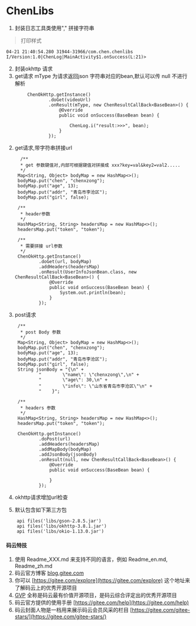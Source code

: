 # ChenLibs

1. 封装日志工具类使用"," 拼接字符串

> 打印样式
```
04-21 21:40:54.280 31944-31966/com.chen.chenlibs I/Version:1.0|ChenLog|MainActivity$1.onSuccess(L:21)>
```


2. 封装okhttp 请求 
1. get请求
mType 为请求返回json 字符串对应的bean,默认可以传 null 不进行解析

```
        ChenOkHttp.getInstance()
                .doGet(videoUrl)
                .onResult(mType, new ChenResultCallBack<BaseBean>() {
                    @Override
                    public void onSuccess(BaseBean bean) {

                        ChenLog.i("result:>>>", bean);
                    }
                });
```


2. get请求,带字符串拼接url

         /**
         * get 参数键值对,内部可根据键值对拼接成 xxx?key=val&key2=val2.....
         */
        Map<String, Object> bodyMap = new HashMap<>();
        bodyMap.put("chen", "chenxzong");
        bodyMap.put("age", 13);
        bodyMap.put("addr", "青岛市李沧区");
        bodyMap.put("girl", false);

        /**
         * header参数
         */
        HashMap<String, String> headersMap = new HashMap<>();
        headersMap.put("token", "token");

        /**
         * 需要拼接 url参数
         */
        ChenOkHttp.getInstance()
                .doGet(url, bodyMap)
                .addHeaders(headersMap)
                .onResult(UserInfoJsonBean.class, new ChenResultCallBack<BaseBean>() {
                    @Override
                    public void onSuccess(BaseBean bean) {
                        System.out.println(bean);
                    }
                });



3. post请求


        /**
         * post Body 参数
         */
        Map<String, Object> bodyMap = new HashMap<>();
        bodyMap.put("chen", "chenxzong");
        bodyMap.put("age", 13);
        bodyMap.put("addr", "青岛市李沧区");
        bodyMap.put("girl", false);
        String jsonBody = "{\n" +
                "        \"name\": \"chenxzong\",\n" +
                "        \"age\": 30,\n" +
                "        \"info\": \"山东省青岛市李沧区\"\n" +
                "    }";

        /**
         * headers 参数
         */
        HashMap<String, String> headersMap = new HashMap<>();
        headersMap.put("token", "token");

        ChenOkHttp.getInstance()
                .doPost(url)
                .addHeaders(headersMap)
                .addMapBody(bodyMap)
                .addJsonBody(jsonBody)
                .onResult(null, new ChenResultCallBack<BaseBean>() {
                    @Override
                    public void onSuccess(BaseBean bean) {

                    }
                });



3. okhttp请求增加url检查



4. 默认包含如下第三方包


```
    api files('libs/gson-2.8.5.jar')
    api files('libs/okhttp-3.8.1.jar')
    api files('libs/okio-1.13.0.jar')
```


#### 码云特技

1.  使用 Readme\_XXX.md 来支持不同的语言，例如 Readme\_en.md, Readme\_zh.md
2.  码云官方博客 [blog.gitee.com](https://blog.gitee.com)
3.  你可以 [https://gitee.com/explore](https://gitee.com/explore) 这个地址来了解码云上的优秀开源项目
4.  [GVP](https://gitee.com/gvp) 全称是码云最有价值开源项目，是码云综合评定出的优秀开源项目
5.  码云官方提供的使用手册 [https://gitee.com/help](https://gitee.com/help)
6.  码云封面人物是一档用来展示码云会员风采的栏目 [https://gitee.com/gitee-stars/](https://gitee.com/gitee-stars/)
